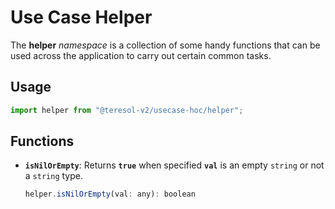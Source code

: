 # Use Case Helper

The **helper** _namespace_ is a collection of some handy functions that can be used across the application to carry out certain common tasks.

## Usage

```js
import helper from "@teresol-v2/usecase-hoc/helper";
```

## Functions
- **`isNilOrEmpty`**: Returns **`true`** when specified **`val`** is an empty `string` or not a `string` type.
  ```javascript
  helper.isNilOrEmpty(val: any): boolean
  ```